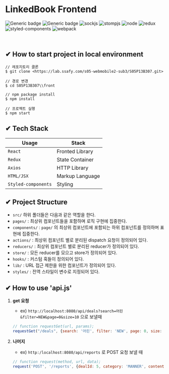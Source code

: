 # LinkedBook Frontend

![Generic badge](https://img.shields.io/badge/react-v17.0.2-green.svg) ![Generic badge](https://img.shields.io/badge/node-14.17.1-yellow.svg) ![sockjs](https://img.shields.io/npm/v/sockjs?color=critical&label=sockjs) ![stompjs](https://img.shields.io/npm/v/stompjs?color=orange&label=stompjs) ![node](https://img.shields.io/npm/v/node) ![redux](https://img.shields.io/npm/v/redux?color=blue&label=redux) ![styled-components](https://img.shields.io/npm/v/styled-components?color=ff69b4&label=styled-components) ![webpack](https://img.shields.io/npm/v/webpack?color=yellow&label=webpack)

<br>

## ✔ How to start project in local environment

```
// 레포지토리 클론
$ git clone <https://lab.ssafy.com/s05-webmobile2-sub3/S05P13B307.git>

// 경로 변경
$ cd S05P13B307\\front

// npm package install
$ npm install

// 프로젝트 실행
$ npm start
```

## ✔ Tech Stack

| Usage               | Stack            |
| ------------------- | ---------------- |
| `React`             | Fronted Library  |
| `Redux`             | State  Container |
| `Axios`             | HTTP Library     |
| `HTML/JSX`          | Markup Language  |
| `Styled-components` | Styling          |

## ✔ Project Structure

- `src/` 하위 폴더들은 다음과 같은 역할을 한다.
- `pages/` : 최상위 컴포넌트들을 포함하며 로직 구현에 집중한다.
- `components/` : `page/` 의 최상위 컴포넌트에 포함되는 하위 컴포넌트를 정의하며 표현에 집중한다.
- `actions/` : 최상위 컴포넌트 별로 분리된 dispatch 요청이 정의되어 있다.
- `reducers/` : 최상위 컴포넌트 별로 분리된 reducer가 정의되어 있다.
- `store/` : 모든 reducer를 모으고 store가 정의되어 있다.
- `hooks/` : 커스텀 훅들이 정의되어 있다.
- `lib/` : URL 접근 제한을 위한 컴포넌트가 정의되어 있다.
- `styles/` :  전역 스타일이 변수로 지정되어 있다.

## ✔ How to use 'api.js'

1. **get 요청**

   - ex) ```http://localhost:8080/api/deals?search=어린&filter=NEW&page=0&size=10``` 으로 보낼때

   ```jsx
   // function requestGet(url, params);
   requestGet("/deals", {search: '어린', filter: 'NEW', page: 0, size: 10})
   ```

2. **나머지**

   - ex) ```http:/localhost:8080/api/reports``` 로 POST 요청 보낼 때

   ```jsx
   // function request(method, url, data);
   request('POST', '/reports', {dealId: 5, category: 'MANNER', content: '욕설'})
   ```

